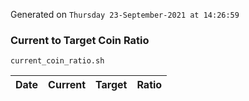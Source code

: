 Generated on `Thursday 23-September-2021 at 14:26:59`

### Current to Target Coin Ratio
`current_coin_ratio.sh`

Date|Current|Target|Ratio
---|---|---|---
